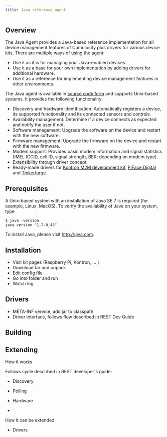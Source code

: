 ```yaml
---
title: Java reference agent
---
```


## Overview

The Java Agent provides a Java-based reference implementation for all device management features of Cumulocity plus drivers for various device kits. There are multiple ways of using the agent:

* Use it as it is for managing your Java-enabled devices.
* Use it as a base for your own implementation by adding drivers for additional hardware.
* Use it as a reference for implementing device management features in other environments.

The Java agent is available in [source code form](https://bitbucket.org/m2m/cumulocity-examples) and supports Unix-based systems. It provides the following functionality: 

* Discovery and hardware identification: Automatically registers a device, its supported functionality and its connected sensors and controls.
* Availability management: Determine if a device connects as expected and notify the user if not.
* Software management: Upgrade the software on the device and restart with the new software.
* Firmware management: Upgrade the firmware on the device and restart with the new firmware.
* Modem support: Provides basic modem information and signal statistics  (IMEI, ICCID, cell ID, signal strength, BER; depending on modem type).
* Extensibility through driver concept.
* Ready-made drivers for [Kontron M2M development kit](kontron.html), [PiFace Digital](piface.html) and [Tinkerforge](tinkerforge.html).

## Prerequisites

A Unix-based system with an installation of Java SE 7 is required (for example, Linux, MacOS). To verify the availability of Java on your system, type

	$ java -version
	java version "1.7.0_45"

To install Java, please visit http://java.com.

## Installation

* Visit kit pages (Raspberry Pi, Kontron, ... )
* Download tar and unpack
* Edit config file
* Go into folder and run
* Watch log

## Drivers

* META-INF service, add jar to classpath
* Driver interface, follows flow described in REST Dev Guide

## Building

## Extending

How it works

Follows cycle described in REST developer's guide:
* Discovery
* Polling


* Hardware
* 

How it can be extended

* Drivers
